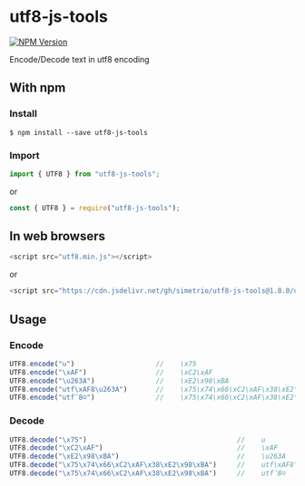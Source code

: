 utf8-js-tools
=========

[![NPM Version](http://img.shields.io/npm/v/utf8-js-tools.svg?style=flat)](https://www.npmjs.com/package/utf8-js-tools)

Encode/Decode text in utf8 encoding

## With npm

### Install

```shell
$ npm install --save utf8-js-tools
```

### Import

```javascript
import { UTF8 } from "utf8-js-tools";
```

or

```javascript
const { UTF8 } = require("utf8-js-tools");
```

## In web browsers 

```javascript
<script src="utf8.min.js"></script>
```

or

```javascript
<script src="https://cdn.jsdelivr.net/gh/simetrio/utf8-js-tools@1.0.0/utf8.min.js"></script>
```

## Usage

### Encode

```javascript
UTF8.encode("u")                    //    \x75
UTF8.encode("\xAF")                 //    \xC2\xAF
UTF8.encode("\u263A")               //    \xE2\x98\xBA
UTF8.encode("utf\xAF8\u263A")       //    \x75\x74\x66\xC2\xAF\x38\xE2\x98\xBA
UTF8.encode("utf¯8☺")               //    \x75\x74\x66\xC2\xAF\x38\xE2\x98\xBA
```

### Decode

```javascript
UTF8.decode("\x75")                                     //    u
UTF8.decode("\xC2\xAF")                                 //    \xAF
UTF8.decode("\xE2\x98\xBA")                             //    \u263A
UTF8.decode("\x75\x74\x66\xC2\xAF\x38\xE2\x98\xBA")     //    utf\xAF8\u263A
UTF8.decode("\x75\x74\x66\xC2\xAF\x38\xE2\x98\xBA")     //    utf¯8☺
```
